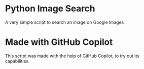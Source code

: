 # Python Image Search
A very simple script to search an image on Google Images

# Made with GitHub Copilot
This script was made with the help of GitHub Copilot, to try out its capabilities.
